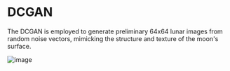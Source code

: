 # DCGAN
The DCGAN is employed to generate preliminary 64x64 lunar images from random noise vectors, mimicking the structure and texture of the moon's surface. 

![image](https://github.com/user-attachments/assets/ca0cc57e-6af0-4e70-a17e-4065538de4b5)
